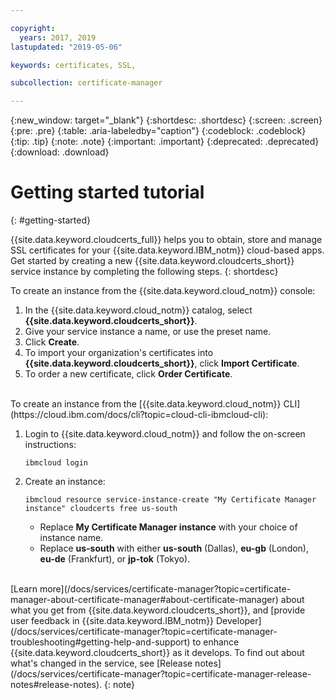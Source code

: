 ```yaml
---

copyright:
  years: 2017, 2019
lastupdated: "2019-05-06"

keywords: certificates, SSL,

subcollection: certificate-manager

---
```


{:new_window: target="_blank"}
{:shortdesc: .shortdesc}
{:screen: .screen}
{:pre: .pre}
{:table: .aria-labeledby="caption"}
{:codeblock: .codeblock}
{:tip: .tip}
{:note: .note}
{:important: .important}
{:deprecated: .deprecated}
{:download: .download}

# Getting started tutorial
{: #getting-started}

{{site.data.keyword.cloudcerts_full}} helps you to obtain, store and manage SSL certificates for your {{site.data.keyword.IBM_notm}} cloud-based apps.  
Get started by creating a new {{site.data.keyword.cloudcerts_short}} service instance by completing the following steps.
{: shortdesc}

To create an instance from the {{site.data.keyword.cloud_notm}} console:

1.	In the {{site.data.keyword.cloud_notm}} catalog, select **{{site.data.keyword.cloudcerts_short}}**.
2.	Give your service instance a name, or use the preset name.
3.	Click **Create**.
4.	To import your organization's certificates into **{{site.data.keyword.cloudcerts_short}}**, click **Import Certificate**.
5.	To order a new certificate, click **Order Certificate**.

<br/>
To create an instance from the [{{site.data.keyword.cloud_notm}} CLI](https://cloud.ibm.com/docs/cli?topic=cloud-cli-ibmcloud-cli):

1. Login to {{site.data.keyword.cloud_notm}} and follow the on-screen instructions:

   ```
   ibmcloud login
   ```

2. Create an instance:

   ```
   ibmcloud resource service-instance-create "My Certificate Manager instance" cloudcerts free us-south
   ```

   - Replace **My Certificate Manager instance** with your choice of instance name.
   - Replace **us-south** with either **us-south** (Dallas), **eu-gb** (London), **eu-de** (Frankfurt), or **jp-tok** (Tokyo).

<br/>
[Learn more](/docs/services/certificate-manager?topic=certificate-manager-about-certificate-manager#about-certificate-manager) about what you get from {{site.data.keyword.cloudcerts_short}}, and [provide user feedback in {{site.data.keyword.IBM_notm}} Developer](/docs/services/certificate-manager?topic=certificate-manager-troubleshooting#getting-help-and-support) to enhance {{site.data.keyword.cloudcerts_short}} as it develops. To find out about what's changed in the service, see [Release notes](/docs/services/certificate-manager?topic=certificate-manager-release-notes#release-notes).
{: note}
